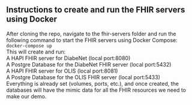 ## Instructions to create and run the FHIR servers using Docker
After cloning the repo, navigate to the fhir-servers folder and run the following command to start the FHIR servers using Docker Compose: `docker-compose up`       
This will create and run:          
A HAPI FHIR server for DiabeNet (local port:8080)          
A Postgre Database for the DiabeNet FHIR server (local port:5432)          
A HAPI FHIR server for OLIS (local port:8081)          
A Postgre Database for the OLIS FHIR server (local port:5433)          
Everything is already set (volumes, ports, etc.), and once created, the databases will have the mimic data for all the FHIR resources we need to make our demo.
